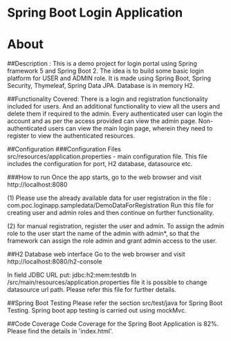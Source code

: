 # Spring Boot Login Application


# About

##Description : 
This is a demo project for login portal using Spring framework 5 and Spring Boot 2.
The idea is to build some basic login platform for USER and ADMIN role.
It is made using Spring Boot, Spring Security, Thymeleaf, Spring Data JPA.
Database is in memory H2.

##Functionality Covered:
There is a login and registration functionality included for users.
And an additional functionality to view all the users and delete them if required to the admin.
Every authenticated user can login the account and as per the access provided can view the admin page.
Non-authenticated users can view the main login page, wherein they need to register to view the authenticated resources.

##Configuration
###Configuration Files
src/resources/application.properties - main configuration file. 
This file includes the configuration for port, H2 database, datasource etc.

###How to run
Once the app starts, go to the web browser and visit http://localhost:8080

(1) Please use the already available data for user registration in the file : com.poc.loginapp.sampledata/DemoDataForRegistration
Run this file for creating user and admin roles and then continue on further functionality.

(2) for manual registration, register the user and admin. To assign the admin role to the user start the name of the admin with admin*, so that the framework can assign the role admin and grant admin access to the user.

##H2 Database web interface
Go to the web browser and visit http://localhost:8080/h2-console

In field JDBC URL put: jdbc:h2:mem:testdb
In /src/main/resources/application.properties file it is possible to change datasource url path. Please refer this file for further details.

##Spring Boot Testing
Please refer the section src/test/java for Spring Boot Testing.
Spring boot app testing is carried out using mockMvc.

##Code Coverage
Code Coverage for the Spring Boot Application is 82%.
Please find the details in 'index.html'.

